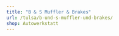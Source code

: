 ```yaml
---
title: "B & S Muffler & Brakes"
url: /tulsa/b-und-s-muffler-und-brakes/
shop: Autowerkstatt
---
```

